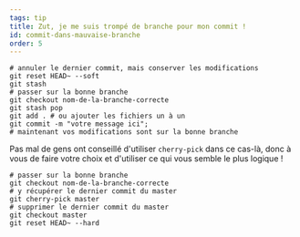 ```yaml
---
tags: tip
title: Zut, je me suis trompé de branche pour mon commit !
id: commit-dans-mauvaise-branche
order: 5
---
```


```git
# annuler le dernier commit, mais conserver les modifications
git reset HEAD~ --soft
git stash
# passer sur la bonne branche
git checkout nom-de-la-branche-correcte
git stash pop
git add . # ou ajouter les fichiers un à un
git commit -m "votre message ici";
# maintenant vos modifications sont sur la bonne branche
```

Pas mal de gens ont conseillé d'utiliser `cherry-pick` dans ce cas-là, donc à vous de faire votre choix et d'utiliser ce qui vous semble le plus logique !

```git
# passer sur la bonne branche
git checkout nom-de-la-branche-correcte
# y récupérer le dernier commit du master
git cherry-pick master
# supprimer le dernier commit du master
git checkout master
git reset HEAD~ --hard
```
